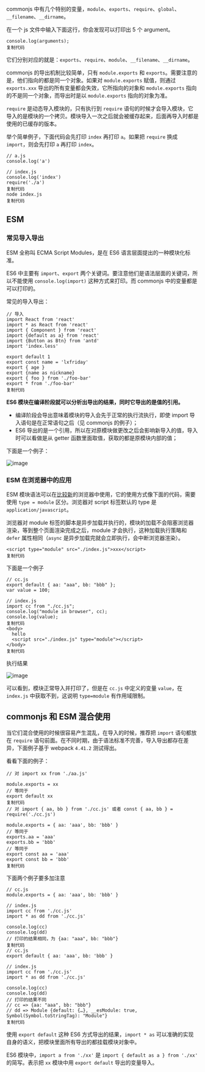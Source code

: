 commonjs 中有几个特别的变量，`module`、`exports`、`require`、`global`、`__filename`、`__dirname`。

在一个 js 文件中输入下面这行，你会发现可以打印出 5 个 argument。

```
console.log(arguments);
复制代码
```

它们分别对应的就是：`exports`、`require`、`module`、`__filename`、`__dirname`。

commonjs 的导出机制比较简单，只有 `module.exports` 和 `exports`。需要注意的是，他们指向的都是同一个对象。如果对 `module.exports` 赋值，则通过 `exports.xxx` 导出的所有变量都会失效，它所指向的对象和 `module.exports` 指向的不是同一个对象，而导出时是以 `module.exports` 指向的对象为准。

`require` 是动态导入模块的，只有执行到 `require` 语句的时候才会导入模块，它导入的是模块的一个拷贝。模块导入一次之后就会被缓存起来，后面再导入时都是使用的已缓存的版本。

举个简单例子，下面代码会先打印 `index` 再打印 `a`。如果把 `require` 换成 `import`，则会先打印 `a` 再打印 `index`。

```
// a.js
console.log('a')

// index.js
console.log('index')
require('./a')
复制代码
node index.js
复制代码
```

## ESM

### 常见导入导出

ESM 全称叫 ECMA Script Modules，是在 ES6 语言层面提出的一种模块化标准。

ES6 中主要有 `import`、`export` 两个关键词。要注意他们是语法层面的关键词，所以不能使用 	`console.log(import)` 这种方式来打印。而 commonjs 中的变量都是可以打印的。

常见的导入导出：

```
// 导入
import React from 'react'
import * as React from 'react'
import { Component } from 'react'
import {default as a} from 'react'
import {Button as Btn} from 'antd'
import 'index.less'

export default 1
export const name = 'lxfriday'
export { age }
export {name as nickname}
export { foo } from './foo-bar'
export * from './foo-bar'
复制代码
```

**ES6 模块在编译阶段就可以分析出导出的结果，同时它导出的是值的引用。**

- 编译阶段会导出意味着模块的导入会先于正常的执行流执行，即使 import 导入语句是在正常语句之后（见 commonjs 的例子）；
- ES6 导出的是一个引用，所以在对原模块做更改之后会影响新导入的值，导入时可以看做是从 getter 函数里面取值，获取的都是原模块内部的值；

下面是一个例子：



![image](D:\sedimentation\image\16e1da831c372259~tplv-t2oaga2asx-watermark.awebp)



### ESM 在浏览器中的应用

ESM 模块语法可以在[比较新](https://link.juejin.cn?target=https%3A%2F%2Fdeveloper.mozilla.org%2Fzh-CN%2Fdocs%2FWeb%2FJavaScript%2FGuide%2FModules)的浏览器中使用，它的使用方式像下面的代码，需要使用 `type = module` 区分。浏览器对 script 标签默认的 type 是 `application/javascript`。

浏览器对 module 标签的脚本是异步加载并执行的，模块的加载不会阻塞浏览器渲染，等到整个页面渲染完成之后，module 才会执行，这种加载执行策略和 `defer` 属性相同（`async` 是异步加载完就会立即执行，会中断浏览器渲染）。

```
<script type="module" src="./index.js">xxx</script>
复制代码
```

下面是一个例子

```
// cc.js
export default { aa: "aaa", bb: "bbb" };
var value = 100;

// index.js
import cc from "./cc.js";
console.log("module in browser", cc);
console.log(value);
复制代码
<body>
  hello
  <script src="./index.js" type="module"></script>
</body>
复制代码
```

执行结果



![image](D:\sedimentation\image\16e1da82c4d5b558~tplv-t2oaga2asx-watermark.awebp)



可以看到，模块正常导入并打印了，但是在 `cc.js` 中定义的变量 `value`，在 `index.js` 中获取不到，这说明  `type=module` 有作用域限制。

## commonjs 和 ESM 混合使用

当它们混合使用的时候很容易产生混乱，在导入的时候，推荐把 `import` 语句都放在 `require` 语句前面。在不同时期，由于语法标准不完善，导入导出都存在差异，下面例子基于 webpack `4.41.2` 测试得出。

看看下面的例子：

```
// 对 import xx from './aa.js'

module.exports = xx
// 等同于 
export default xx
复制代码
// 对 import { aa, bb } from './cc.js' 或者 const { aa, bb } = require('./cc.js')

module.exports = { aa: 'aaa', bb: 'bbb' }
// 等同于
exports.aa = 'aaa'
exports.bb = 'bbb'
// 等同于
export const aa = 'aaa'
export const bb = 'bbb'
复制代码
```

下面两个例子要多加注意

```
// cc.js
module.exports = { aa: 'aaa', bb: 'bbb' }

// index.js
import cc from './cc.js'
import * as dd from './cc.js'

console.log(cc)
console.log(dd)
// 打印的结果相同，为 {aa: "aaa", bb: "bbb"}
复制代码
// cc.js
export default { aa: 'aaa', bb: 'bbb' }

// index.js
import cc from './cc.js'
import * as dd from './cc.js'

console.log(cc)
console.log(dd)
// 打印的结果不同
// cc => {aa: "aaa", bb: "bbb"}
// dd => Module {default: {…}, __esModule: true, Symbol(Symbol.toStringTag): "Module"}
复制代码
```

使用 `export default` 这种 ES6 方式导出的结果，`import * as` 可以准确的实现自身的语义，把模块里面所有导出的都挂载模块对象中。

ES6 模块中，`import a from './xx'` 是 `import { default as a } from './xx'` 的简写。表示把 `xx` 模块中用 `export default` 导出的变量导入。